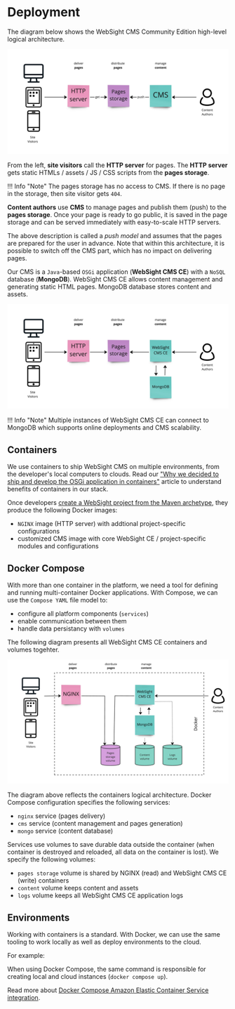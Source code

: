 # Deployment
The diagram below shows the WebSight CMS Community Edition high-level logical architecture. 

![WebSight - logical architecture](logical-architecture.jpg)

From the left, **site visitors** call the **HTTP server** for pages. The **HTTP server** gets static HTMLs / assets / JS / CSS scripts from the **pages storage**.

!!! Info "Note" 
        The pages storage has no access to CMS. If there is no page in the storage, then site visitor gets `404`.

**Content authors** use **CMS** to manage pages and publish them (push) to the **pages storage**. Once your page is ready to go public, it is saved in the page storage and can be served immediately with easy-to-scale HTTP servers.

The above description is called a *push model* and assumes that the pages are prepared for the user in advance. Note that within this architecture, it is possible to switch off the CMS part, which has no impact on delivering pages.

Our CMS is a `Java`-based `OSGi` application (**WebSight CMS CE**) with a `NoSQL` database (**MongoDB**). WebSight CMS CE allows content management and generating static HTML pages. MongoDB database stores content and assets. 

![WebSight - logical architecture with MongoDB](logical-architecture-detailed.jpg)

!!! Info "Note"
        Multiple instances of WebSight CMS CE can connect to MongoDB which supports online deployments and CMS scalability.

## Containers
We use containers to ship WebSight CMS on multiple environments, from the developer's local computers to clouds. Read our ["Why we decided to ship and develop the OSGi application in containers"](https://www.websight.io/blog/2022/shipping-and-developing-osgi-application-in-container/) article to understand benefits of containers in our stack.

Once developers [create a WebSight project from the Maven archetype](https://www.websight.io/docs/developers/create-and-develop-project/), they produce the following Docker images:

- `NGINX` image (HTTP server) with addtional project-specific configurations
- customized CMS image with core WebSight CE / project-specific modules and configurations

## Docker Compose
With more than one container in the platform, we need a tool for defining and running multi-container Docker applications. With Compose, we can use the `Compose YAML` file model to:

- configure all platform components (`services`)
- enable communication between them
- handle data persistancy with `volumes`

The following diagram presents all WebSight CMS CE containers and volumes togehter.

![WebSight - logical architecture](logical-architecture-containers.jpg)

The diagram above reflects the containers logical architecture. Docker Compose configuration specifies the following services:

- `nginx` service (pages delivery)
- `cms` service (content management and pages generation)
- `mongo` service (content database)

Services use volumes to save durable data outside the container (when container is destroyed and reloaded, all data on the container is lost). We specify the following  volumes:

- `pages storage` volume is shared by NGINX (read) and WebSight CMS CE (write) containers
- `content` volume keeps content and assets
- `logs` volume keeps all WebSight CMS CE application logs

## Environments

Working with containers is a standard. With Docker, we can use the same tooling to work locally as well as deploy environments to the cloud.

For example:

When using Docker Compose, the same command is responsible for creating local and cloud instances (`docker compose up`). 

Read more about [Docker Compose Amazon Elastic Container Service integration](./aws/).